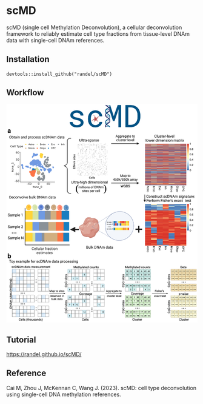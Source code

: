 # scMD
scMD (single cell Methylation Deconvolution), a cellular deconvolution framework to reliably estimate cell type fractions from tissue-level DNAm data with single-cell DNAm references. 


## Installation
```
devtools::install_github("randel/scMD")
```

## Workflow
<img src = "./man/Figure/scMD Figure1.jpg">


Tutorial
-----------------
https://randel.github.io/scMD/




## Reference
Cai M, Zhou J, McKennan C, Wang J. (2023). scMD: cell type deconvolution using single-cell DNA methylation references.
